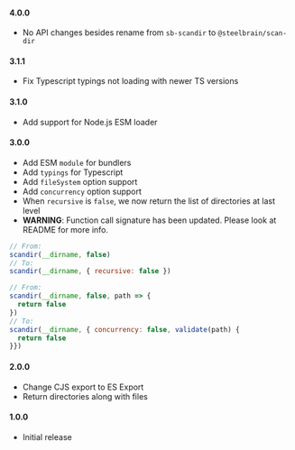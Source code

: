 #### 4.0.0

- No API changes besides rename from `sb-scandir` to `@steelbrain/scan-dir`

#### 3.1.1

- Fix Typescript typings not loading with newer TS versions

#### 3.1.0

- Add support for Node.js ESM loader

#### 3.0.0

- Add ESM `module` for bundlers
- Add `typings` for Typescript
- Add `fileSystem` option support
- Add `concurrency` option support
- When `recursive` is `false`, we now return the list of directories at last level
- **WARNING**: Function call signature has been updated. Please look at README for more info.

```js
// From:
scandir(__dirname, false)
// To:
scandir(__dirname, { recursive: false })

// From:
scandir(__dirname, false, path => {
  return false
})
// To:
scandir(__dirname, { concurrency: false, validate(path) {
  return false
}})
```

#### 2.0.0

- Change CJS export to ES Export
- Return directories along with files

#### 1.0.0

- Initial release

